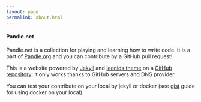 ```yaml
---
layout: page
permalink: about.html
---
```

#### Pandle.net
Pandle.net is a collection for playing and learning how to write code. It is a part of [Pandle.org](https://www.pandle.org/) and you can contribute by a GitHub pull request!

This is a website powered by [Jekyll](http://jekyllrb.com/) and [leonids theme](https://github.com/bilardi/leonids) on a [GitHub repository](https://github.com/pandle/net): it only works thanks to GitHub servers and DNS provider.

You can test your contribute on your local by jekyll or docker (see [gist](https://gist.github.com/bilardi/6b6cdcfabed5e5976ba697544be714d6) guide for using docker on your local).
